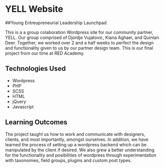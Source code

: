 # YELL Website 
##Young Entreupreneurial Leadership Launchpad

This is a a group colaboration Wordpress site for our community partner, YELL. Our group comprised of Djordje Vujatovic, Kiana Aghaei, and Quinlan Deer. Together, we worked over 2 and a half weeks to perfect the design and functionality given to us by our partner design team. This is our final project from our time at RED Academy.

## Technologies Used

- Wordpress
- PHP
- SCSS
- HTML
- jQuery
- Javascript

## Learning Outcomes

The project taught us how to work and communicate with designers, clients, and most importantly, amongst ourselves. In addition, we have learned the process of setting up a wordpress backend which can be manipulated by the client if desired. 
We also grew a better understanding for the functionality and posibilities of wordpress through experimentation with taxonomies, field groups, plugins and custom post types.
 
